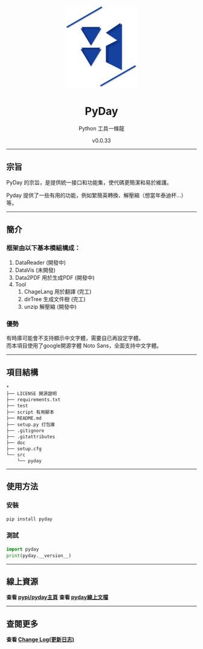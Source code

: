 <p align="center">
    <img width="192px" src="./doc/Logo/AnsonLogo01.png" >
</p>
<h1 align="center"><b>PyDay</b></h1>

<p align="center">Python 工具一條龍</p>
<p align="center">v0.0.33</p>

---

## 宗旨
PyDay 的宗旨，是提供統一接口和功能集，使代碼更簡潔和易於維護。  
<!-- PyDay 是一個綜合工具包，主要用於數據分析和數據可視化，封裝了pandas, numpy, matplotlib等常用包。   -->
<!-- 除了數據分析和數據可視化之外， -->
Pyday 提供了一些有用的功能，例如䌓簡英轉換、解壓縮（想當年泰迪杯...）等。  

---

## 簡介
### 框架由以下基本模組構成：
1. DataReader (開發中)
2. DataVis (未開發)
3. Data2PDF 用於生成PDF (開發中)
4. Tool 
   1. ChageLang 用於翻譯 (完工)
   2. dirTree 生成文件樹 (完工)
   3. unzip 解壓縮 (開發中)
<!-- Machine Learning 機器學習 -->

### 優勢
有時庫可能會不支持顯示中文字體，需要自已再設定字體。  
而本項目使用了google開源字體 Noto Sans，全面支持中文字體。

---

## 項目結構
```
*
├── LICENSE 開源證明
├── requirements.txt
├── test 
├── script 有用腳本
├── README.md
├── setup.py 打包庫
├── .gitignore
├── .gitattributes
├── doc 
├── setup.cfg
└── src
    └── pyday
```

---

## 使用方法
### 安裝
```python 
pip install pyday
```

### 測試
```python
import pyday
print(pyday.__version__)
```

---

## 線上資源
**查看 [pypi/pyday主頁](https://pypi.org/project/pyday/)**
**查看 [pyday線上文檔](https://ansoncar.github.io/AC-Note/Document/pyday/guide_tc.html)**

---

## 查閱更多
**查看 [Change Log(更新日志)](https://github.com/AnsonCar/pyday/blob/main/doc/changelog.md)**